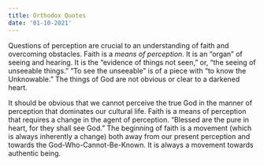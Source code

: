 ```yaml
---
title: Orthodox Quotes
date: '01-10-2021'
---
```


Questions of perception are crucial to an understanding of faith and overcoming obstacles. Faith is a _means of perception_. It is an “organ” of seeing and hearing. It is the “evidence of things not seen,” or, “the seeing of unseeable things.” “To see the unseeable” is of a piece with “to know the Unknowable.” The things of God are not obvious or clear to a darkened heart.

It should be obvious that we cannot perceive the true God in the manner of perception that dominates our cultural life. Faith is a means of perception that requires a change in the agent of perception. “Blessed are the pure in heart, for they shall see God.” The beginning of faith is a movement (which is always inherently a change) both away from our present perception and towards the God-Who-Cannot-Be-Known. It is always a movement towards authentic being.
